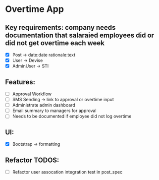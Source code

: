 # Overtime App

## Key requirements: company needs documentation that salaraied employees did or did not get overtime each week

- [x] Post -> date:date rationale:text
- [x] User -> Devise
- [x] AdminUser -> STI

## Features:
- [ ] Approval Workflow
- [ ] SMS Sending -> link to approval or overtime input
- [ ] Administrate admin dashboard
- [ ] Email summary to managers for approval
- [ ] Needs to be documented if employee did not log overtime

## UI:
- [X] Bootstrap -> formatting

## Refactor TODOS:
- [ ] Refactor user assocation integration test in post_spec
